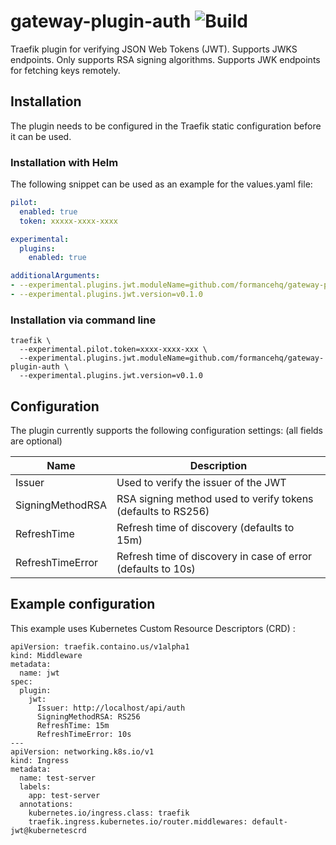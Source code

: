 # gateway-plugin-auth ![Build](https://github.com/formancehq/gateway-plugin-auth/workflows/build/badge.svg)
Traefik plugin for verifying JSON Web Tokens (JWT). Supports JWKS endpoints.
Only supports RSA signing algorithms. Supports JWK endpoints for fetching keys remotely.

## Installation
The plugin needs to be configured in the Traefik static configuration before it can be used.
### Installation with Helm
The following snippet can be used as an example for the values.yaml file:
```values.yaml
pilot:
  enabled: true
  token: xxxxx-xxxx-xxxx

experimental:
  plugins:
    enabled: true

additionalArguments:
- --experimental.plugins.jwt.moduleName=github.com/formancehq/gateway-plugin-auth
- --experimental.plugins.jwt.version=v0.1.0
```

### Installation via command line
```
traefik \
  --experimental.pilot.token=xxxx-xxxx-xxx \
  --experimental.plugins.jwt.moduleName=github.com/formancehq/gateway-plugin-auth \
  --experimental.plugins.jwt.version=v0.1.0
```

## Configuration
The plugin currently supports the following configuration settings: (all fields are optional)

Name | Description
--- | ---
Issuer | Used to verify the issuer of the JWT
SigningMethodRSA | RSA signing method used to verify tokens (defaults to RS256)
RefreshTime | Refresh time of discovery (defaults to 15m)
RefreshTimeError | Refresh time of discovery in case of error (defaults to 10s)

## Example configuration
This example uses Kubernetes Custom Resource Descriptors (CRD) :
```
apiVersion: traefik.containo.us/v1alpha1
kind: Middleware
metadata:
  name: jwt
spec:
  plugin:
    jwt:
      Issuer: http://localhost/api/auth
      SigningMethodRSA: RS256
      RefreshTime: 15m
      RefreshTimeError: 10s
---
apiVersion: networking.k8s.io/v1
kind: Ingress
metadata:
  name: test-server
  labels:
    app: test-server
  annotations:
    kubernetes.io/ingress.class: traefik
    traefik.ingress.kubernetes.io/router.middlewares: default-jwt@kubernetescrd

```
